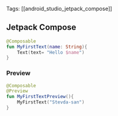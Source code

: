 Tags: [[android_studio_jetpack_compose]]

## Jetpack Compose

```kotlin
@Composable
fun MyFirstText(name: String){
	Text(text= "Hello $name")
}
```

### Preview

```kotlin
@Composable
@Preview
fun MyFirstTextPreview(){
	MyFirstText("Stevda-san")
}
```